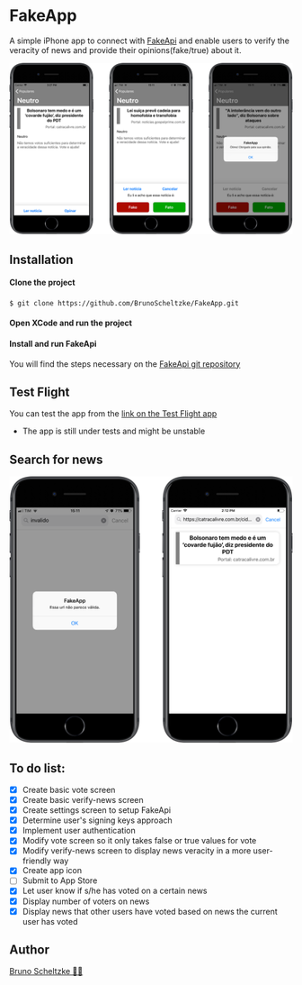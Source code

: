 # FakeApp

A simple iPhone app to connect with [FakeApi](https://github.com/BrunoScheltzke/FakeAPI) and enable users to verify the veracity of news and provide their opinions(fake/true) about it.

<img src="https://github.com/BrunoScheltzke/FakeApp/blob/master/votoemnoticia.png" width="700">

## Installation
#### Clone the project
`$ git clone https://github.com/BrunoScheltzke/FakeApp.git`

#### Open XCode and run the project

#### Install and run FakeApi
You will find the steps necessary on the [FakeApi git repository](https://github.com/BrunoScheltzke/FakeAPI)

## Test Flight
You can test the app from the [link on the Test Flight app](https://testflight.apple.com/join/0l2K5X3K)
 * The app is still under tests and might be unstable

## Search for news
<img src="https://github.com/BrunoScheltzke/FakeApp/blob/master/pesquisapornoticia.png" width="700">

## To do list:
- [x] Create basic vote screen
- [x] Create basic verify-news screen
- [x] Create settings screen to setup FakeApi
- [x] Determine user's signing keys approach
- [x] Implement user authentication
- [x] Modify vote screen so it only takes false or true values for vote
- [x] Modify verify-news screen to display news veracity in a more user-friendly way
- [x] Create app icon
- [ ] Submit to App Store
- [x] Let user know if s/he has voted on a certain news
- [x] Display number of voters on news
- [x] Display news that other users have voted based on news the current user has voted

## Author
[Bruno Scheltzke 🙋‍♂️](https://www.linkedin.com/in/brunoscheltzke/)
